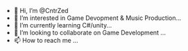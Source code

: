 - 👋 Hi, I’m @CntrZed
- 👀 I’m interested in Game Devopment & Music Production...
- 🌱 I’m currently learning C#/unity...
- 💞️ I’m looking to collaborate on Game Development ...
- 📫 How to reach me ...

<!---
CntrZed/CntrZed is a ✨ special ✨ repository because its `README.md` (this file) appears on your GitHub profile.
You can click the Preview link to take a look at your changes.
--->
